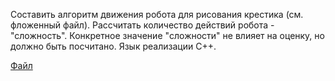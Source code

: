 Составить алгоритм движения робота для рисования крестика (см. фложенный файл). Рассчитать количество действий робота - "сложность". Конкретное значение "cложности" не влияет на оценку, но должно быть посчитано. Язык реализации С++. 

[Файл](https://bki.matecdn.ru/-/cf76729c-c359-4290-be75-2273d7bbaf08/algo-intro-0.pdf "Файл")
